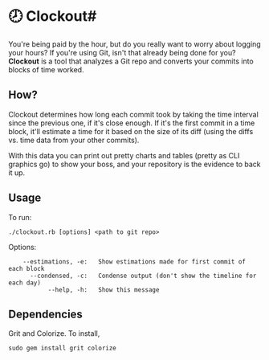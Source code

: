 # :clock8: Clockout#

You're being paid by the hour, but do you really want to worry about logging your hours? If you're using Git, isn't that already being done for you? **Clockout** is a tool that analyzes a Git repo and converts your commits into blocks of time worked.

How?
--------

Clockout determines how long each commit took by taking the time interval since the previous one, if it's close enough. If it's the first commit in a time block, it'll estimate a time for it based on the size of its diff (using the diffs vs. time data from your other commits).

With this data you can print out pretty charts and tables (pretty as CLI graphics go) to show your boss, and your repository is the evidence to back it up.

Usage
--------

To run:


```
./clockout.rb [options] <path to git repo>
```

Options:

```
    --estimations, -e:   Show estimations made for first commit of each block
      --condensed, -c:   Condense output (don't show the timeline for each day)
           --help, -h:   Show this message
```

Dependencies
--------

Grit and Colorize. To install,

```
sudo gem install grit colorize
```